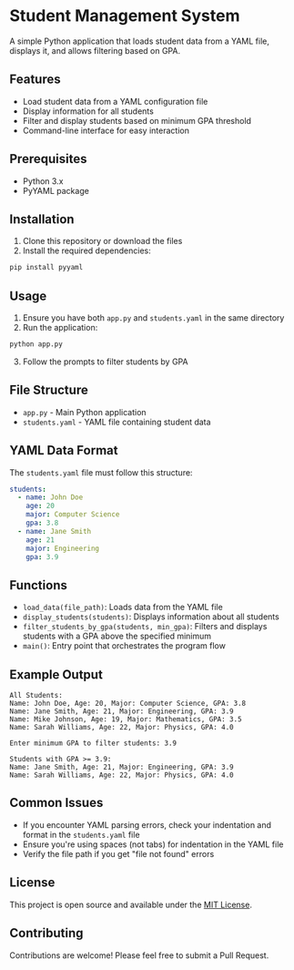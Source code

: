 # Student Management System

A simple Python application that loads student data from a YAML file, displays it, and allows filtering based on GPA.

## Features

- Load student data from a YAML configuration file
- Display information for all students
- Filter and display students based on minimum GPA threshold
- Command-line interface for easy interaction

## Prerequisites

- Python 3.x
- PyYAML package

## Installation

1. Clone this repository or download the files
2. Install the required dependencies:

```bash
pip install pyyaml
```

## Usage

1. Ensure you have both `app.py` and `students.yaml` in the same directory
2. Run the application:

```bash
python app.py
```

3. Follow the prompts to filter students by GPA

## File Structure

- `app.py` - Main Python application
- `students.yaml` - YAML file containing student data

## YAML Data Format

The `students.yaml` file must follow this structure:

```yaml
students:
  - name: John Doe
    age: 20
    major: Computer Science
    gpa: 3.8
  - name: Jane Smith
    age: 21
    major: Engineering
    gpa: 3.9
```

## Functions

- `load_data(file_path)`: Loads data from the YAML file
- `display_students(students)`: Displays information about all students
- `filter_students_by_gpa(students, min_gpa)`: Filters and displays students with a GPA above the specified minimum
- `main()`: Entry point that orchestrates the program flow

## Example Output

```
All Students:
Name: John Doe, Age: 20, Major: Computer Science, GPA: 3.8
Name: Jane Smith, Age: 21, Major: Engineering, GPA: 3.9
Name: Mike Johnson, Age: 19, Major: Mathematics, GPA: 3.5
Name: Sarah Williams, Age: 22, Major: Physics, GPA: 4.0

Enter minimum GPA to filter students: 3.9

Students with GPA >= 3.9:
Name: Jane Smith, Age: 21, Major: Engineering, GPA: 3.9
Name: Sarah Williams, Age: 22, Major: Physics, GPA: 4.0
```

## Common Issues

- If you encounter YAML parsing errors, check your indentation and format in the `students.yaml` file
- Ensure you're using spaces (not tabs) for indentation in the YAML file
- Verify the file path if you get "file not found" errors

## License

This project is open source and available under the [MIT License](LICENSE).

## Contributing

Contributions are welcome! Please feel free to submit a Pull Request.
